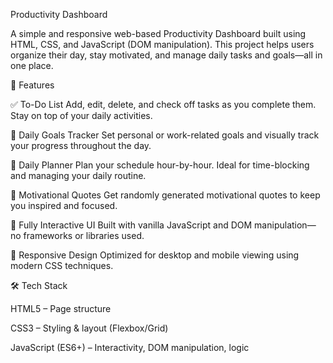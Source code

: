 Productivity Dashboard

A simple and responsive web-based Productivity Dashboard built using HTML, CSS, and JavaScript (DOM manipulation). This project helps users organize their day, stay motivated, and manage daily tasks and goals—all in one place.

🚀 Features

✅ To-Do List
Add, edit, delete, and check off tasks as you complete them. Stay on top of your daily activities.

🎯 Daily Goals Tracker
Set personal or work-related goals and visually track your progress throughout the day.

📅 Daily Planner
Plan your schedule hour-by-hour. Ideal for time-blocking and managing your daily routine.

💬 Motivational Quotes
Get randomly generated motivational quotes to keep you inspired and focused.

🧠 Fully Interactive UI
Built with vanilla JavaScript and DOM manipulation—no frameworks or libraries used.

📱 Responsive Design
Optimized for desktop and mobile viewing using modern CSS techniques.

🛠️ Tech Stack

HTML5 – Page structure

CSS3 – Styling & layout (Flexbox/Grid)

JavaScript (ES6+) – Interactivity, DOM manipulation, logic
